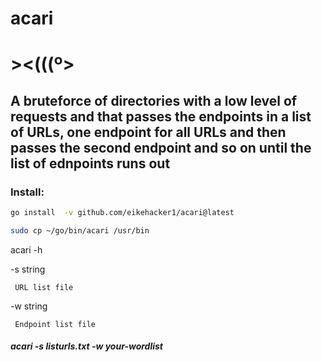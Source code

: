 # acari

# ><(((º>


## A bruteforce of directories with a low level of requests and that passes the endpoints in a list of URLs, one endpoint for all URLs and then passes the second endpoint and so on until the list of ednpoints runs out

### Install:
```bash
go install  -v github.com/eikehacker1/acari@latest 
```

```bash
sudo cp ~/go/bin/acari /usr/bin
```
acari -h

-s string

     URL list file
   -w string
   
     Endpoint list file

##### acari -s listurls.txt -w your-wordlist
